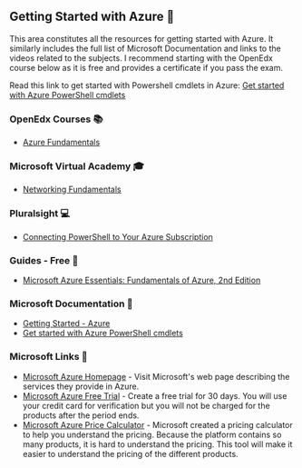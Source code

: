 ## Getting Started with Azure 🚀

This area constitutes all the resources for getting started with Azure. It similarly includes the full list of Microsoft Documentation and links to the videos related to the subjects. I recommend starting with the OpenEdx course below as it is free and provides a certificate if you pass the exam.

Read this link to get started with Powershell cmdlets in Azure: [Get started with Azure PowerShell cmdlets](https://learn.microsoft.com/en-us/powershell/azure/get-started-azureps?view=azps-9.7.1)

### OpenEdx Courses 📚

* [Azure Fundamentals](https://openedx.microsoft.com/courses/course-v1:Microsoft+AZURE214x+2016_T4/about)

### Microsoft Virtual Academy 🎓

* [Networking Fundamentals](https://mva.microsoft.com/en-US/training-courses/networking-fundamentals-8249?l=zcmNgKKy_1704984382)

### Pluralsight 💻

* [Connecting PowerShell to Your Azure Subscription](https://www.pluralsight.com/courses/connect-powershell-to-azure-subscription)

### Guides - Free 📄

* [Microsoft Azure Essentials: Fundamentals of Azure, 2nd Edition](https://blogs.msdn.microsoft.com/microsoft_press/2016/09/01/free-ebook-microsoft-azure-essentials-fundamentals-of-azure-second-edition/)

### Microsoft Documentation 📖

* [Getting Started - Azure](https://learn.microsoft.com/en-us/azure/get-started/)
* [Get started with Azure PowerShell cmdlets](https://learn.microsoft.com/en-us/powershell/azure/get-started-azureps?view=azps-9.7.1)

### Microsoft Links 🔗

* [Microsoft Azure Homepage](https://azure.microsoft.com/) - Visit Microsoft's web page describing the services they provide in Azure.
* [Microsoft Azure Free Trial](https://azure.microsoft.com/en-us/free/) - Create a free trial for 30 days. You will use your credit card for verification but you will not be charged for the products after the period ends.
* [Microsoft Azure Price Calculator](https://azure.microsoft.com/en-us/pricing/calculator/) - Microsoft created a pricing calculator to help you understand the pricing. Because the platform contains so many products, it is hard to understand the pricing. This tool will make it easier to understand the pricing of the different products.
